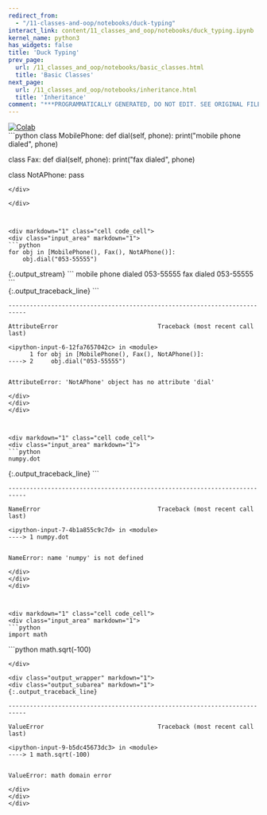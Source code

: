 ```yaml
---
redirect_from:
  - "/11-classes-and-oop/notebooks/duck-typing"
interact_link: content/11_classes_and_oop/notebooks/duck_typing.ipynb
kernel_name: python3
has_widgets: false
title: 'Duck Typing'
prev_page:
  url: /11_classes_and_oop/notebooks/basic_classes.html
  title: 'Basic Classes'
next_page:
  url: /11_classes_and_oop/notebooks/inheritance.html
  title: 'Inheritance'
comment: "***PROGRAMMATICALLY GENERATED, DO NOT EDIT. SEE ORIGINAL FILES IN /content***"
---
```

<a href="https://colab.research.google.com/github/aviadr1/learn-python/blob/master/live%20class%20demonstrations/lesson%2011%20-%20duck%20typing.ipynb" target="_blank">
<img src="https://colab.research.google.com/assets/colab-badge.svg" 
     title="Open this file in Google Colab" alt="Colab"/>
</a>




<div markdown="1" class="cell code_cell">
<div class="input_area" markdown="1">
```python
class MobilePhone:
    def dial(self, phone):
        print("mobile phone dialed", phone)
        
class Fax:
    def dial(self, phone):
        print("fax dialed", phone)
        
class NotAPhone:
    pass

```
</div>

</div>



<div markdown="1" class="cell code_cell">
<div class="input_area" markdown="1">
```python
for obj in [MobilePhone(), Fax(), NotAPhone()]:
    obj.dial("053-55555")

```
</div>

<div class="output_wrapper" markdown="1">
<div class="output_subarea" markdown="1">
{:.output_stream}
```
mobile phone dialed 053-55555
fax dialed 053-55555
```
</div>
</div>
<div class="output_wrapper" markdown="1">
<div class="output_subarea" markdown="1">
{:.output_traceback_line}
```

    ---------------------------------------------------------------------------

    AttributeError                            Traceback (most recent call last)

    <ipython-input-6-12fa7657042c> in <module>
          1 for obj in [MobilePhone(), Fax(), NotAPhone()]:
    ----> 2     obj.dial("053-55555")
    

    AttributeError: 'NotAPhone' object has no attribute 'dial'


```
</div>
</div>
</div>



<div markdown="1" class="cell code_cell">
<div class="input_area" markdown="1">
```python
numpy.dot

```
</div>

<div class="output_wrapper" markdown="1">
<div class="output_subarea" markdown="1">
{:.output_traceback_line}
```

    ---------------------------------------------------------------------------

    NameError                                 Traceback (most recent call last)

    <ipython-input-7-4b1a855c9c7d> in <module>
    ----> 1 numpy.dot
    

    NameError: name 'numpy' is not defined


```
</div>
</div>
</div>



<div markdown="1" class="cell code_cell">
<div class="input_area" markdown="1">
```python
import math

```
</div>

</div>



<div markdown="1" class="cell code_cell">
<div class="input_area" markdown="1">
```python
math.sqrt(-100)

```
</div>

<div class="output_wrapper" markdown="1">
<div class="output_subarea" markdown="1">
{:.output_traceback_line}
```

    ---------------------------------------------------------------------------

    ValueError                                Traceback (most recent call last)

    <ipython-input-9-b5dc45673dc3> in <module>
    ----> 1 math.sqrt(-100)
    

    ValueError: math domain error


```
</div>
</div>
</div>

